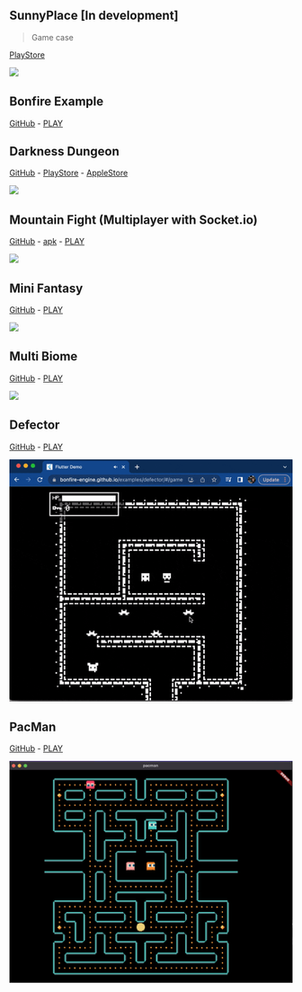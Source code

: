## SunnyPlace [In development]
> Game case

[PlayStore](https://play.google.com/store/apps/details?id=br.com.sunnyplace)

![](_media/sunnyplace.gif)

## Bonfire Example
[GitHub](https://github.com/RafaelBarbosatec/bonfire/tree/master/example)    -   [PLAY](https://bonfire-engine.github.io/examples/bonfire/)

## Darkness Dungeon
[GitHub](https://github.com/RafaelBarbosatec/darkness_dungeon) - [PlayStore](https://play.google.com/store/apps/details?id=com.rafaelbarbosatec.darkness_dungeon) - [AppleStore](https://apps.apple.com/us/app/darkness-dungeon/id1506675248)

![](_media/example_darkness.gif)

## Mountain Fight (Multiplayer with Socket.io)
[GitHub](https://github.com/RafaelBarbosatec/mountain_fight)   -   [apk](https://bonfire-engine.github.io/apk/mountain.apk)   -   [PLAY](http://rafaelbarbosatec.github.io/mountain_fight/)

![](_media/example_fight.gif)

## Mini Fantasy

[GitHub](https://github.com/RafaelBarbosatec/mini_fantasy)   -   [PLAY](https://bonfire-engine.github.io/examples/mini_fantasy/)

![](_media/example_mini_fantasy.gif)

## Multi Biome

[GitHub](https://github.com/RafaelBarbosatec/multi-biome)   -   [PLAY](https://bonfire-engine.github.io/examples/multi_biome/)

![](_media/example_multi_biome.gif)

## Defector

[GitHub](https://github.com/RafaelBarbosatec/defector)   -   [PLAY](https://rafaelbarbosatec.itch.io/defector)

![](_media/defector.gif)

## PacMan

[GitHub](https://github.com/RafaelBarbosatec/pacman)   -   [PLAY](https://rafaelbarbosatec.itch.io/pacman-bonfire)

![](_media/pacman.png)

